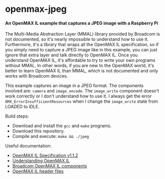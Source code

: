 openmax-jpeg
============

#### An OpenMAX IL example that captures a JPEG image with a Raspberry Pi ####

The Multi-Media Abstraction Layer (MMAL) library provided by Broadcom is not documented, so it's nearly impossible to understand how to use it. Furthermore, it's a library that wraps all the OpenMAX IL specification, so if you simply need to capture a JPEG image like in this example, you can just ignore that extra layer and talk directly to OpenMAX IL. Once you understand OpenMAX IL, it's affordable to try to write your own programs without MMAL. In other words, if you are new to the OpenMAX world, it's better to learn OpenMAX IL than MMAL, which is not documented and only works with Broadcom devices.

This example captures an image in a JPEG format. The components involved are: `camera` and `image_encode`. The `image_write` component doesn't work correctly or I don't understand how to use it. I always get the error `OMX_ErrorInsufficientResources` when I change the `image_write` state from LOADED to IDLE.

Build steps:

- Download and install the `gcc` and `make` programs.
- Download this repository.
- Compile and execute: `make && ./jpeg`

Useful documentation:

- [OpenMAX IL Specification v1.1.2](https://www.khronos.org/registry/omxil/specs/OpenMAX_IL_1_1_2_Specification.pdf)
- [Understanding OpenMAX IL](http://www.slideshare.net/pchethan/understanding-open-max-il-18376762)
- [Broadcom OpenMAX IL components](https://github.com/raspberrypi/firmware/tree/master/documentation/ilcomponents)
- [OpenMAX IL header files](https://github.com/raspberrypi/firmware/tree/master/opt/vc/include/IL)